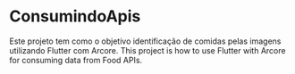 # ConsumindoApis
Este projeto tem como o objetivo identificação de comidas pelas imagens utilizando Flutter com Arcore.
This project is how to use Flutter with Arcore for consuming data from Food APIs.
